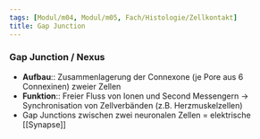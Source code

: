 ```yaml
---
tags: [Modul/m04, Modul/m05, Fach/Histologie/Zellkontakt]
title: Gap Junction
---
```

### Gap Junction / Nexus
- **Aufbau**:: Zusammenlagerung der Connexone (je Pore aus 6 Connexinen) zweier Zellen
- **Funktion**:: Freier Fluss von Ionen und Second Messengern → Synchronisation von Zellverbänden (z.B. Herzmuskelzellen)
- Gap Junctions zwischen zwei neuronalen Zellen = elektrische [[Synapse]]